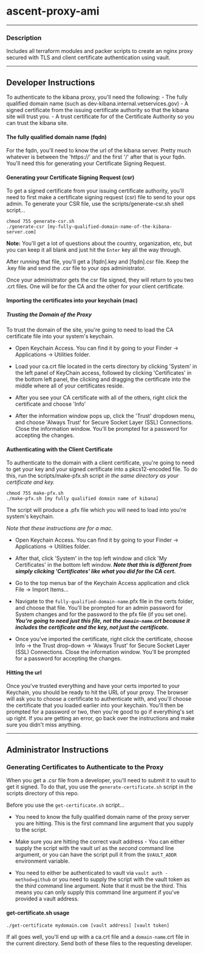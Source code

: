 # ascent-proxy-ami

---
### Description
Includes all terraform modules and packer scripts to create an nginx proxy secured with TLS and client certificate authentication using vault.

---
## Developer Instructions
To authenticate to the kibana proxy, you'll need the following:
    - The fully qualified domain name (such as dev-kibana.internal.vetservices.gov)
    - A signed certificate from the issuing certificate authority so that the kibana site will trust you.
    - A trust certificate for of the Certificate Authority so you can trust the kibana site.
#### The fully qualified domain name (fqdn)
For the fqdn, you'll need to know the url of the kibana server. Pretty much whatever is between the 'https://' and the first '/' after that is your fqdn. You'll need this for generating your Certificate Signing Request.

#### Generating your Certificate Signing Request (csr)
To get a signed certificate from your issuing certificate authority, you'll need to first make a certificate signing request (csr) file to send to your ops admin. To generate your CSR file, use the scripts/generate-csr.sh shell script...
```
chmod 755 generate-csr.sh
./generate-csr [my-fully-qualified-domain-name-of-the-kibana-server.com]
```
**Note:** You'll get a lot of questions about the country, organization, etc, but you can keep it all blank and just hit the `Enter` key all the way through.

After running that file, you'll get a [fqdn].key and [fqdn].csr file. Keep the .key file and send the .csr file to your ops administrator.

Once your administrator gets the csr file signed, they will return to you two .crt files. One will be for the CA and the other for your client certificate.

#### Importing the certificates into your keychain (mac)

##### Trusting the Domain of the Proxy
To trust the domain of the site, you're going to need to load the CA certificate file into your system's keychain.

- Open Keychain Access. You can find it by going to your Finder -> Applications -> Utilities folder.

- Load your ca.crt file located in the certs directory by clicking 'System' in the left panel of KeyChain access, followed by clicking 'Certificates' in the bottom left panel, the clicking and dragging the certificate into the middle where all of your certificates reside.

- After you see your CA certificate with all of the others, right click the certificate and choose 'Info'

- After the information window pops up, click the 'Trust' dropdown menu, and choose 'Always Trust' for Secure Socket Layer (SSL) Connections. Close the information window. You'll be prompted for a password for accepting the changes.

#### Authenticating with the Client Certificate
To authenticate to the domain with a client certificate, you're going to need to get your key and your signed certificate into a pkcs12-encoded file. To do this, run the scripts/make-pfx.sh script *in the same directory as your certificate and key.*
```
chmod 755 make-pfx.sh
./make-pfx.sh [my fully qualified domain name of kibana]
```
The script will produce a .pfx file which you will need to load into you're system's keychain.

*Note that these instructions are for a mac.*
- Open Keychain Access. You can find it by going to your Finder -> Applications -> Utilities folder.

- After that, click 'System' in the top left window and click 'My Certificates' in the bottom left window. ***Note that this is different from simply clicking 'Certificates' like what you did for the CA cert.***

- Go to the top menus bar of the Keychain Access application and click File -> Import Items...

- Navigate to the `fully-qualified-domain-name`.pfx file in the certs folder, and choose that file. You'll be prompted for an admin password for System changes and for the password to the pfx file (if you set one). ***You're going to need just this file, not the `domain-name`.crt because it includes the certificate and the key, not just the certificate.***

- Once you've imported the certificate, right click the certificate, choose Info -> the Trust drop-down -> 'Always Trust' for Secure Socket Layer (SSL) Connections. Close the information window. You'll be prompted for a password for accepting the changes.

#### Hitting the url
Once you've trusted everything and have your certs imported to your Keychain, you should be ready to hit the URL of your proxy. The browser will ask you to choose a certificate to authenticate with, and you'll choose the certificate that you loaded earlier into your keychain. You'll then be prompted for a password or two, then you're good to go if everything's set up right. If you are getting an error, go back over the instructions and make sure you didn't miss anything.

---

## Administrator Instructions
### Generating Certificates to Authenticate to the Proxy
When you get a .csr file from a developer, you'll need to submit it to vault to get it signed. To do that, you use the `generate-certificate.sh` script in the scripts directory of this repo.

Before you use the `get-certificate.sh` script...

- You need to know the fully qualified domain name of the proxy server you are hitting. This is the first command line argument that you supply to the script.

- Make sure you are hitting the correct vault address - You can either supply the script with the vault url as the _second_ command line argument, or you can have the script pull it from the `$VAULT_ADDR` environment variable.

- You need to either be authenticated to vault via `vault auth -method=github` or you need to supply the script with the vault token as the _third_ command line argument. Note that it must be the third. This means you can only supply this command line argument if you've provided a vault address.

#### get-certificate.sh usage
```
./get-certificate mydomain.com [vault address] [vault token]  
```

If all goes well, you'll end up with a ca.crt file and a `domain-name`.crt file in the current directory. Send both of these files to the requesting developer.
